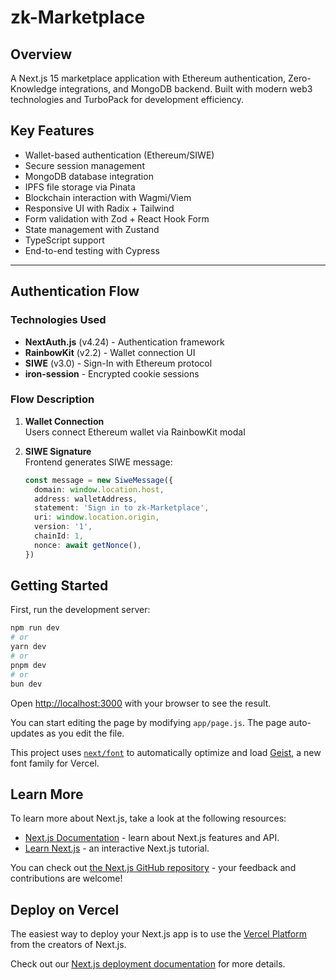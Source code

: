 # zk-Marketplace

## Overview
A Next.js 15 marketplace application with Ethereum authentication, Zero-Knowledge integrations, and MongoDB backend. Built with modern web3 technologies and TurboPack for development efficiency.

## Key Features
- Wallet-based authentication (Ethereum/SIWE)
- Secure session management
- MongoDB database integration
- IPFS file storage via Pinata
- Blockchain interaction with Wagmi/Viem
- Responsive UI with Radix + Tailwind
- Form validation with Zod + React Hook Form
- State management with Zustand
- TypeScript support
- End-to-end testing with Cypress

---

## Authentication Flow

### Technologies Used
- **NextAuth.js** (v4.24) - Authentication framework
- **RainbowKit** (v2.2) - Wallet connection UI
- **SIWE** (v3.0) - Sign-In with Ethereum protocol
- **iron-session** - Encrypted cookie sessions

### Flow Description
1. **Wallet Connection**  
   Users connect Ethereum wallet via RainbowKit modal
   
2. **SIWE Signature**  
   Frontend generates SIWE message:
   ```typescript
   const message = new SiweMessage({
     domain: window.location.host,
     address: walletAddress,
     statement: 'Sign in to zk-Marketplace',
     uri: window.location.origin,
     version: '1',
     chainId: 1,
     nonce: await getNonce(),
   })

## Getting Started

First, run the development server:

```bash
npm run dev
# or
yarn dev
# or
pnpm dev
# or
bun dev
```

Open [http://localhost:3000](http://localhost:3000) with your browser to see the result.

You can start editing the page by modifying `app/page.js`. The page auto-updates as you edit the file.

This project uses [`next/font`](https://nextjs.org/docs/app/building-your-application/optimizing/fonts) to automatically optimize and load [Geist](https://vercel.com/font), a new font family for Vercel.

## Learn More

To learn more about Next.js, take a look at the following resources:

- [Next.js Documentation](https://nextjs.org/docs) - learn about Next.js features and API.
- [Learn Next.js](https://nextjs.org/learn) - an interactive Next.js tutorial.

You can check out [the Next.js GitHub repository](https://github.com/vercel/next.js) - your feedback and contributions are welcome!

## Deploy on Vercel

The easiest way to deploy your Next.js app is to use the [Vercel Platform](https://vercel.com/new?utm_medium=default-template&filter=next.js&utm_source=create-next-app&utm_campaign=create-next-app-readme) from the creators of Next.js.

Check out our [Next.js deployment documentation](https://nextjs.org/docs/app/building-your-application/deploying) for more details.
